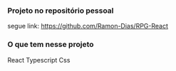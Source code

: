 ### Projeto no repositório pessoal
segue link: https://github.com/Ramon-Dias/RPG-React

### O que tem nesse projeto
React
Typescript
Css
